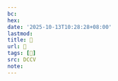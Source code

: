 ```yaml
---
bc:
hex:
date: '2025-10-13T10:28:28+08:00'
lastmod:
title: 􄮥
url: 􄮥
tags: [𦗖]
src: DCCV
note:
---
```

